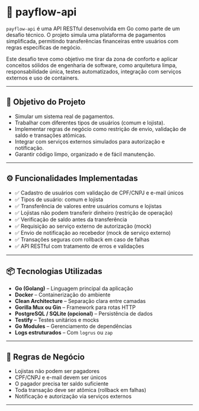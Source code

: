 # 💸 payflow-api

`payflow-api` é uma API RESTful desenvolvida em Go como parte de um desafio técnico. O projeto simula uma plataforma de pagamentos simplificada, permitindo transferências financeiras entre usuários com regras específicas de negócio.

Este desafio teve como objetivo me tirar da zona de conforto e aplicar conceitos sólidos de engenharia de software, como arquitetura limpa, responsabilidade única, testes automatizados, integração com serviços externos e uso de containers.

---

## 🧠 Objetivo do Projeto

- Simular um sistema real de pagamentos.
- Trabalhar com diferentes tipos de usuários (comum e lojista).
- Implementar regras de negócio como restrição de envio, validação de saldo e transações atômicas.
- Integrar com serviços externos simulados para autorização e notificação.
- Garantir código limpo, organizado e de fácil manutenção.

---

## ⚙️ Funcionalidades Implementadas

- ✅ Cadastro de usuários com validação de CPF/CNPJ e e-mail únicos
- ✅ Tipos de usuário: comum e lojista
- ✅ Transferência de valores entre usuários comuns e lojistas
- ✅ Lojistas não podem transferir dinheiro (restrição de operação)
- ✅ Verificação de saldo antes da transferência
- ✅ Requisição ao serviço externo de autorização (mock)
- ✅ Envio de notificação ao recebedor (mock de serviço externo)
- ✅ Transações seguras com rollback em caso de falhas
- ✅ API RESTful com tratamento de erros e validações

---

## 📦 Tecnologias Utilizadas

- **Go (Golang)** – Linguagem principal da aplicação
- **Docker** – Containerização do ambiente
- **Clean Architecture** – Separação clara entre camadas
- **Gorilla Mux ou Gin** – Framework para rotas HTTP
- **PostgreSQL / SQLite (opcional)** – Persistência de dados
- **Testify** – Testes unitários e mocks
- **Go Modules** – Gerenciamento de dependências
- **Logs estruturados** – Com `logrus` ou `zap`

---

## 🔐 Regras de Negócio

- Lojistas não podem ser pagadores
- CPF/CNPJ e e-mail devem ser únicos
- O pagador precisa ter saldo suficiente
- Toda transação deve ser atômica (rollback em falhas)
- Notificação e autorização via serviços externos

---
